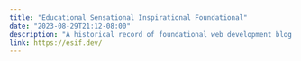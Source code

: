 ```yaml
---
title: "Educational Sensational Inspirational Foundational"
date: "2023-08-29T21:12-08:00"
description: "A historical record of foundational web development blog posts."
link: https://esif.dev/
---
```

